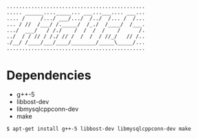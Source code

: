 ```
.............................................
..... ______...._____... ___...___.... ___...
.... /     /.../ ___/.../  /../  /... /  /...
... / //  /___/ /._____/  /_./  /____/  /___.
.../  ___/   / /./    /  /  /  /    /      /.
../  / / // / /./ // /  /  /  / //_/   // /..
./__/ /____/___/____/________/_____\_____/...
.............................................
```

# Dependencies
 * g++-5 
 * libbost-dev
 * libmysqlcppconn-dev
 * make

```$ apt-get install g++-5 libbost-dev libmysqlcppconn-dev make```

